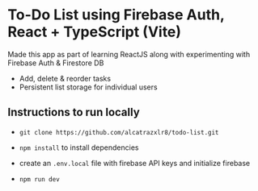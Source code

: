 # To-Do List using Firebase Auth, React + TypeScript (Vite)

Made this app as part of learning ReactJS along with experimenting with Firebase Auth & Firestore DB

- Add, delete & reorder tasks
- Persistent list storage for individual users
 
## Instructions to run locally
- `git clone https://github.com/alcatrazxlr8/todo-list.git`
- `npm install` to install dependencies

- create an `.env.local` file with firebase API keys and initialize firebase
- `npm run dev`
